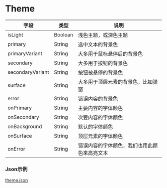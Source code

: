 # Theme

| 字段               | 类型      | 说明                     |
|------------------|---------|------------------------|
| isLight          | Boolean | 浅色主题，或深色主题             |
| primary          | String  | 选中文本的背景色               |
| primaryVariant   | String  | 大多用于鼠标悬停后的背景色          |
| secondary        | String  | 大多用于按钮的背景色             |
| secondaryVariant | String  | 按钮被悬停的背景色              |
| surface          | String  | 大多用于顶层元素的背景色，比如弹窗      |
| error            | String  | 错误内容的背景色               |
| onPrimary        | String  | 主要内容的字体颜色              |
| onSecondary      | String  | 次要内容的字体颜色              |
| onBackground     | String  | 默认的字体颜色                |
| onSurface        | String  | 顶层元素的字体颜色              |
| onError          | String  | 错误内容的字体颜色，我们也用此颜色来高亮文本 |

### Json示例

[theme.json](../../general-plugin-guide/qlexpress-demo-plugin/theme.json ':include :type=code')